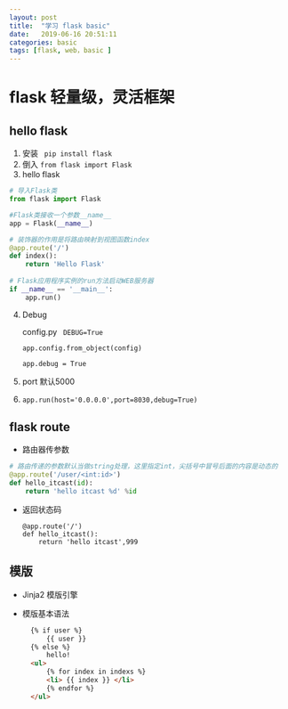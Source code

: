 ```yaml
---
layout: post
title:  "学习 flask basic"
date:   2019-06-16 20:51:11
categories: basic
tags: [flask, web，basic ]
---
```


# flask 轻量级，灵活框架

## hello flask

1. 安装  ` pip install flask`
2. 倒入 `from flask import Flask`
3.  hello flask      

```python
# 导入Flask类
from flask import Flask

#Flask类接收一个参数__name__
app = Flask(__name__)

# 装饰器的作用是将路由映射到视图函数index
@app.route('/')
def index():
    return 'Hello Flask'
    
# Flask应用程序实例的run方法启动WEB服务器
if __name__ == '__main__':
    app.run()
```

4. Debug

   config.py 	` DEBUG=True`

   `app.config.from_object(config)`

   `app.debug = True`

5. port 默认5000

6. ```
   app.run(host='0.0.0.0',port=8030,debug=True)
   ```
## flask route 


- 路由器传参数

```python
# 路由传递的参数默认当做string处理，这里指定int，尖括号中冒号后面的内容是动态的
@app.route('/user/<int:id>')
def hello_itcast(id):
    return 'hello itcast %d' %id
```

- 返回状态码

  ```
  @app.route('/')
  def hello_itcast():
      return 'hello itcast',999
  ```

##  模版

* Jinja2 模版引擎

* 模版基本语法

  ```html
    {% if user %}
        {{ user }}
    {% else %}
        hello!
    <ul>
        {% for index in indexs %}
        <li> {{ index }} </li>
        {% endfor %}
    </ul>
  ```

  

  